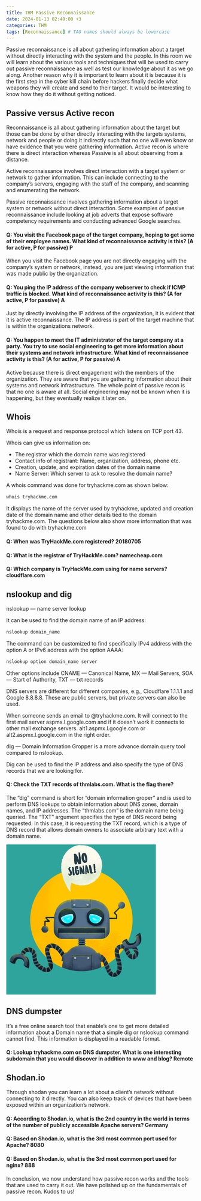 ```yaml
---
title: THM Passive Reconnaissance
date: 2024-01-13 02:49:00 +3
categories: THM
tags: [Reconnaissance] # TAG names should always be lowercase
---
```


Passive reconnaissance is all about gathering information about a target without directly interacting with the system and the people. In this room we will learn about the various tools and techniques that will be used to carry out passive reconnaissance as well as test our knowledge about it as we go along. Another reason why it is important to learn about it is because it is the first step in the cyber kill chain before hackers finally decide what weapons they will create and send to their target. It would be interesting to know how they do it without getting noticed.

## Passive versus Active recon

Reconnaissance is all about gathering information about the target but those can be done by either directly interacting with the targets systems, network and people or doing it indirectly such that no one will even know or have evidence that you were gathering information. Active recon is where there is direct interaction whereas Passive is all about observing from a distance.

Active reconnaissance involves direct interaction with a target system or network to gather information. This can include connecting to the company’s servers, engaging with the staff of the company, and scanning and enumerating the network.

Passive reconnaissance involves gathering information about a target system or network without direct interaction. Some examples of passive reconnaissance include looking at job adverts that expose software competency requirements and conducting advanced Google searches.

#### Q: You visit the Facebook page of the target company, hoping to get some of their employee names. What kind of reconnaissance activity is this? (A for active, P for passive) P

When you visit the Facebook page you are not directly engaging with the company’s system or network, instead, you are just viewing information that was made public by the organization.

#### Q: You ping the IP address of the company webserver to check if ICMP traffic is blocked. What kind of reconnaissance activity is this? (A for active, P for passive) A

Just by directly involving the IP address of the organization, it is evident that it is active reconnaissance. The IP address is part of the target machine that is within the organizations network.

#### Q: You happen to meet the IT administrator of the target company at a party. You try to use social engineering to get more information about their systems and network infrastructure. What kind of reconnaissance activity is this? (A for active, P for passive) A

Active because there is direct engagement with the members of the organization. They are aware that you are gathering information about their systems and network infrastructure. The whole point of passive recon is that no one is aware at all. Social engineering may not be known when it is happening, but they eventually realize it later on.

## Whois

Whois is a request and response protocol which listens on TCP port 43.

Whois can give us information on:

- The registrar which the domain name was registered
- Contact info of registrant: Name, organization, address, phone etc.
- Creation, update, and expiration dates of the domain name
- Name Server: Which server to ask to resolve the domain name?

A whois command was done for tryhackme.com as shown below:

```bash
whois tryhackme.com
```

It displays the name of the server used by tryhackme, updated and creation date of the domain name and other details tied to the domain tryhackme.com. The questions below also show more information that was found to do with tryhackme.com

#### Q: When was TryHackMe.com registered? 20180705

#### Q: What is the registrar of TryHackMe.com? namecheap.com

#### Q: Which company is TryHackMe.com using for name servers?cloudflare.com

## nslookup and dig

nslookup — name server lookup

It can be used to find the domain name of an IP address:

```bash
nslookup domain_name
```

The command can be customized to find specifically IPv4 address with the option A or IPv6 address with the option AAAA:

```bash
nslookup option domain_name server
```

Other options include CNAME — Canonical Name, MX — Mail Servers, SOA — Start of Authority, TXT — txt records

DNS servers are different for different companies, e.g., Cloudflare 1.1.1.1 and Google 8.8.8.8. These are public servers, but private servers can also be used.

When someone sends an email to @tryhackme.com. It will connect to the first mail server aspmx.l.google.com and if it doesn’t work it connects to other mail exchange servers. alt1.aspmx.l.google.com or alt2.aspmx.l.google.com in the right order.

dig — Domain Information Gropper is a more advance domain query tool compared to nslookup.

Dig can be used to find the IP address and also specify the type of DNS records that we are looking for.

#### Q: Check the TXT records of thmlabs.com. What is the flag there?

The “dig” command is short for “domain information groper” and is used to perform DNS lookups to obtain information about DNS zones, domain names, and IP addresses. The “thmlabs.com” is the domain name being queried. The “TXT” argument specifies the type of DNS record being requested. In this case, it is requesting the TXT record, which is a type of DNS record that allows domain owners to associate arbitrary text with a domain name.

![Example Image](/assets/imgs/avatar.jpg)

## DNS dumpster

It’s a free online search tool that enable’s one to get more detailed information about a Domain name that a simple dig or nslookup command cannot find. This information is displayed in a readable format.

#### Q: Lookup tryhackme.com on DNS dumpster. What is one interesting subdomain that you would discover in addition to www and blog? Remote

## Shodan.io

Through shodan you can learn a lot about a client’s network without connecting to it directly. You can also keep track of devices that have been exposed within an organization’s network.

#### Q: According to Shodan.io, what is the 2nd country in the world in terms of the number of publicly accessible Apache servers? Germany

#### Q: Based on Shodan.io, what is the 3rd most common port used for Apache? 8080

#### Q: Based on Shodan.io, what is the 3rd most common port used for nginx? 888

In conclusion, we now understand how passive recon works and the tools that are used to carry it out. We have polished up on the fundamentals of passive recon. Kudos to us!
